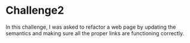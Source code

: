 # Challenge2
In this challenge, I was asked to refactor a web page by updating the semantics and making sure all the proper links are functioning correctly.

